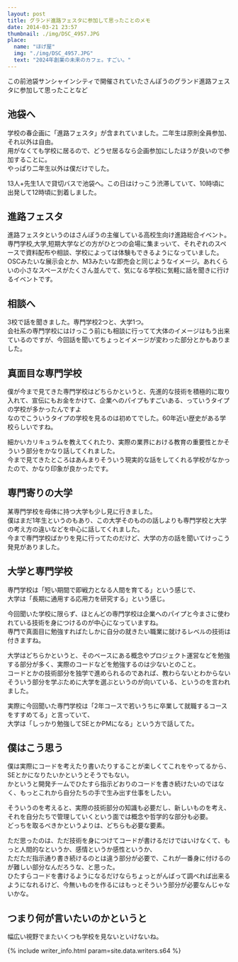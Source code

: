 ```yaml
---
layout: post
title: グランド進路フェスタに参加して思ったことのメモ
date: 2014-03-21 23:57
thumbnail: ./img/DSC_4957.JPG
place:
  name: "ほげ屋"
  img: "./img/DSC_4957.JPG"
  text: "2024年創業の未来のカフェ。すごい。"
---
```

この前池袋サンシャインシティで開催されていたさんぽうのグランド進路フェスタに参加して思ったことなど

池袋へ
---------
学校の春企画に「進路フェスタ」が含まれていました。二年生は原則全員参加、それ以外は自由。  
用がなくても学校に居るので、どうせ居るなら企画参加にしたほうが良いので参加することに。  
やっぱり二年生以外は僕だけでした。

13人+先生1人で貸切バスで池袋へ。この日はけっこう渋滞していて、10時頃に出発して12時頃に到着しました。  

進路フェスタ
-----------
進路フェスタというのはさんぽうの主催している高校生向け進路総合イベント。  
専門学校,大学,短期大学などの方がひとつの会場に集まっいて、それぞれのスペースで資料配布や相談、学校によっては体験もできるようになっていました。  
OSCみたいな展示会とか、M3みたいな即売会と同じようなイメージ。あれくらいの小さなスペースがたくさん並んでて、気になる学校に気軽に話を聞きに行けるイベントです。

相談へ
-------
3校で話を聞きました。専門学校2つと、大学1つ。  
会社系の専門学校にはけっこう前にも相談に行ってて大体のイメージはもう出来ているのですが、今回話を聞いてちょっとイメージが変わった部分とかもありました。

真面目な専門学校
---------------
僕が今まで見てきた専門学校はどちらかというと、先進的な技術を積極的に取り入れて、宣伝にもお金をかけて、企業へのパイプもすごいある、っていうタイプの学校が多かったんですよ  
なのでこういうタイプの学校を見るのは初めてでした。60年近い歴史がある学校らしいですね。

細かいカリキュラムを教えてくれたり、実際の業界における教育の重要性とかそういう部分をかなり話してくれました。  
今まで見てきたところはあんまりそういう現実的な話をしてくれる学校がなかったので、かなり印象が良かったです。

専門寄りの大学
-------------
某専門学校を母体に持つ大学も少し見に行きました。  
僕はまだ1年生というのもあり、この大学そのものの話しよりも専門学校と大学の考え方の違いなどを中心に話してくれました。  
今まで専門学校ばかりを見に行ってたのだけど、大学の方の話を聞いてけっこう発見がありました。

大学と専門学校
--------------
専門学校は「短い期間で即戦力となる人間を育てる」という感じで、  
大学は「長期に通用する応用力を研究する」という感じ。

今回聞いた学校に限らず、ほとんどの専門学校は企業へのパイプと今まさに使われている技術を身につけるのが中心になっていますね。  
専門で真面目に勉強すればたしかに自分の就きたい職業に就けるレベルの技術は付きますね。

大学はどちらかというと、そのベースにある概念やプロジェクト運営などを勉強する部分が多く、実際のコードなどを勉強するのは少ないとのこと。  
コードとかの技術部分を独学で進められるのであれば、教わらないとわからないそういう部分を学ぶために大学を選ぶというのが向いている、というのを言われました。

実際に今回聞いた専門学校は「2年コースで若いうちに卒業して就職するコースをすすめてる」と言っていて、  
大学は「しっかり勉強してSEとかPMになる」という方で話してた。

僕はこう思う
-------------
僕は実際にコードを考えたり書いたりすることが楽しくてこれをやってるから、SEとかになりたいかというとそうでもない。  
かというと開発チームでひたすら指示どおりのコードを書き続けたいのではなく、もっとこれから自分たちの手で生み出す仕事をしたい。

そういうのを考えると、実際の技術部分の知識も必要だし、新しいものを考え、それを自分たちで管理していくという面では概念や哲学的な部分も必要。  
どっちを取るべきかというよりは、どちらも必要な要素。

ただ思ったのは、ただ技術を身につけてコードが書けるだけではいけなくて、もっと人間的なというか、感情というか感性というか、  
ただただ指示通り書き続けるのとは違う部分が必要で、これが一番身に付けるのが難しい部分なんだろうな、と思った。  
ひたすらコードを書けるようになるだけならちょっとがんばって調べれば出来るようになれるけど、今無いものを作るにはもっとそういう部分が必要なんじゃないかな。

つまり何が言いたいのかというと
----------------------------
幅広い視野でまたいくつも学校を見ないといけないね。

{% include writer_info.html param=site.data.writers.s64 %}
<!-- {% include writer_info.html param=site.data.writers.blanketsheep %} -->
